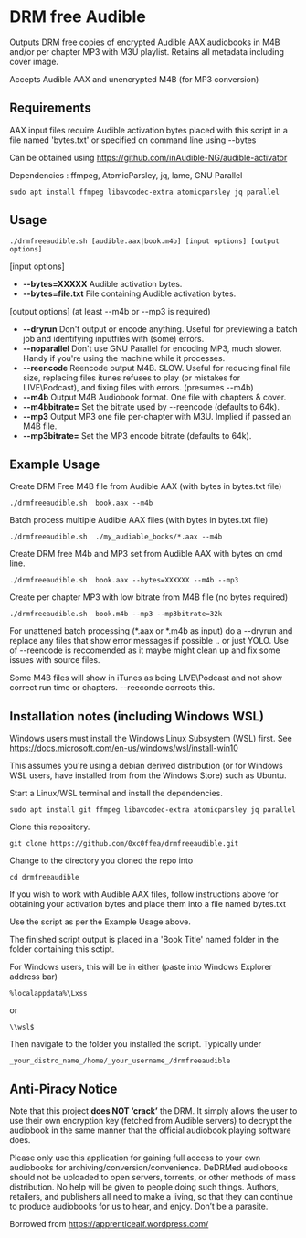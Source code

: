# DRM free Audible

Outputs DRM free copies of encrypted Audible AAX audiobooks in M4B and/or per chapter MP3 with M3U playlist. Retains all metadata including cover image.

Accepts Audible AAX and unencrypted M4B (for MP3 conversion)

## Requirements
AAX input files require Audible activation bytes placed with this script in a file named 'bytes.txt' or specified on command line using --bytes

Can be obtained using https://github.com/inAudible-NG/audible-activator
 
Dependencies : ffmpeg, AtomicParsley, jq, lame, GNU Parallel
 
 `sudo apt install ffmpeg libavcodec-extra atomicparsley jq parallel`


 ## Usage
 `./drmfreeaudible.sh [audible.aax|book.m4b] [input options] [output options]`

  [input options] 

*   **--bytes=XXXXX**           Audible activation bytes. 
*   **--bytes=file.txt**        File containing Audible activation bytes.

 [output options] (at least --m4b or --mp3 is required)
*   **--dryrun**                Don't output or encode anything. Useful for previewing a batch job and identifying inputfiles with (some) errors.
*   **--noparallel**            Don't use GNU Parallel for encoding MP3, much slower. Handy if you're using the machine while it processes.
*   **--reencode**              Reencode output M4B. SLOW. Useful for reducing final file size, replacing files itunes refuses to play (or mistakes for LIVE\Podcast), and fixing files with errors. (presumes --m4b)
*   **--m4b**                   Output M4B Audiobook format. One file with chapters & cover.
*   **--m4bbitrate=**           Set the bitrate used by --reencode (defaults to 64k).
*   **--mp3**                   Output MP3 one file per-chapter with M3U. Implied if passed an M4B file.
*   **--mp3bitrate=**           Set the MP3 encode bitrate (defaults to 64k).


 ## Example Usage
Create DRM Free M4B file from Audible AAX (with bytes in bytes.txt file)

`./drmfreeaudible.sh  book.aax --m4b`

Batch process multiple Audible AAX files (with bytes in bytes.txt file)

`./drmfreeaudible.sh  ./my_audiable_books/*.aax --m4b`

Create DRM free M4b and MP3 set from Audible AAX with bytes on cmd line.

`./drmfreeaudible.sh  book.aax --bytes=XXXXXX --m4b --mp3`

Create per chapter MP3 with low bitrate from M4B file (no bytes required)

`./drmfreeaudible.sh  book.m4b --mp3 --mp3bitrate=32k`

For unattened batch processing (*.aax or *.m4b as input) do a --dryrun and replace any files that show error messages if possible .. or just YOLO. Use of --reencode is reccomended as it maybe might clean up and fix some issues with source files.

Some M4B files will show in iTunes as being LIVE\Podcast and not show correct run time or chapters. --reeconde corrects this.


## Installation notes (including Windows WSL)

Windows users must install the Windows Linux Subsystem (WSL) first. See https://docs.microsoft.com/en-us/windows/wsl/install-win10

This assumes you're using a debian derived distribution (or for Windows WSL users, have installed from from the Windows Store) such as Ubuntu.

Start a Linux/WSL terminal and install the dependencies.

`sudo apt install git ffmpeg libavcodec-extra atomicparsley jq parallel`

Clone this repository.

`git clone https://github.com/0xc0ffea/drmfreeaudible.git`

Change to the directory you cloned the repo into

`cd drmfreeaudible`

If you wish to work with Audible AAX files, follow instructions above for obtaining your activation bytes and place them into a file named bytes.txt 

Use the script as per the Example Usage above.

The finished script output is placed in a 'Book Title' named folder in the folder containing this sctipt.

For Windows users, this will be in either (paste into Windows Explorer address bar)

`%localappdata%\Lxss`

or 

`\\wsl$`

Then navigate to the folder you installed the script. Typically under

`_your_distro_name_/home/_your_username_/drmfreeaudible`



 ## Anti-Piracy Notice
Note that this project **does NOT ‘crack’** the DRM. It simply allows the user to use their own encryption key (fetched from Audible servers) to decrypt the audiobook in the same manner that the official audiobook playing software does.

Please only use this application for gaining full access to your own audiobooks for archiving/conversion/convenience. DeDRMed audiobooks should not be uploaded to open servers, torrents, or other methods of mass distribution. No help will be given to people doing such things. Authors, retailers, and publishers all need to make a living, so that they can continue to produce audiobooks for us to hear, and enjoy. Don’t be a parasite.

Borrowed from https://apprenticealf.wordpress.com/
